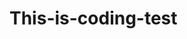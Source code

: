 # This-is-coding-test
       
  
     
  
      
      
            
                  
                             
                      
                     
         
                  
              
              
          
      
    
